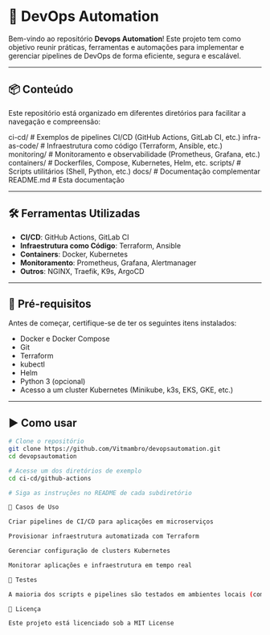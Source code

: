 # 🚀 DevOps Automation

Bem-vindo ao repositório **Devops Automation**! Este projeto tem como objetivo reunir práticas, ferramentas e automações para implementar e gerenciar pipelines de DevOps de forma eficiente, segura e escalável.

---

## 📦 Conteúdo

Este repositório está organizado em diferentes diretórios para facilitar a navegação e compreensão:

ci-cd/ # Exemplos de pipelines CI/CD (GitHub Actions, GitLab CI, etc.)
infra-as-code/ # Infraestrutura como código (Terraform, Ansible,  etc.)
monitoring/ # Monitoramento e observabilidade (Prometheus, Grafana, etc.)
containers/ # Dockerfiles, Compose, Kubernetes, Helm, etc.
scripts/ # Scripts utilitários (Shell, Python, etc.)
docs/ # Documentação complementar
README.md # Esta documentação

---

## 🛠️ Ferramentas Utilizadas

- **CI/CD**: GitHub Actions, GitLab CI
- **Infraestrutura como Código**: Terraform, Ansible
- **Containers**: Docker, Kubernetes
- **Monitoramento**: Prometheus, Grafana, Alertmanager
- **Outros**: NGINX, Traefik, K9s, ArgoCD

---

## 🚧 Pré-requisitos

Antes de começar, certifique-se de ter os seguintes itens instalados:

- Docker e Docker Compose
- Git
- Terraform
- kubectl
- Helm
- Python 3 (opcional)
- Acesso a um cluster Kubernetes (Minikube, k3s, EKS, GKE, etc.)

---

## ▶️ Como usar

```bash
# Clone o repositório
git clone https://github.com/Vitmambro/devopsautomation.git
cd devopsautomation

# Acesse um dos diretórios de exemplo
cd ci-cd/github-actions

# Siga as instruções no README de cada subdiretório

🧩 Casos de Uso

Criar pipelines de CI/CD para aplicações em microserviços

Provisionar infraestrutura automatizada com Terraform

Gerenciar configuração de clusters Kubernetes

Monitorar aplicações e infraestrutura em tempo real

🧪 Testes

A maioria dos scripts e pipelines são testados em ambientes locais (com Docker Desktop ou Minikube) e em ambientes reais como AWS ou GCP. Certifique-se de ler os requisitos de cada pasta para evitar erros.

📄 Licença

Este projeto está licenciado sob a MIT License

